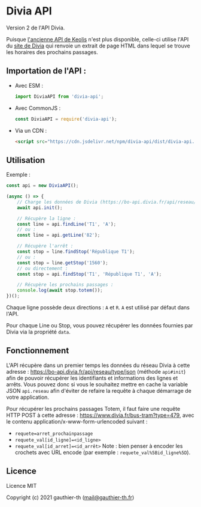 # Divia API

Version 2 de l'API Divia.

Puisque [l'ancienne API de Keolis](http://timeo3.keolis.com/relais/217.php) n'est plus disponible, celle-ci utilise l'API du [site de Divia](https://www.divia.fr/bus-tram) qui renvoie un extrait de page HTML dans lequel se trouve les horaires des prochains passages.


## Importation de l'API :

- Avec ESM :
    ```js
    import DiviaAPI from 'divia-api';
    ```
- Avec CommonJS :
    ```js
    const DiviaAPI = require('divia-api');
    ```
- Via un CDN :
    ```html
    <script src="https://cdn.jsdelivr.net/npm/divia-api/dist/divia-api.min.js"></script>
    ```

## Utilisation

Exemple :
```js
const api = new DiviaAPI();

(async () => {
    // Charge les données de Divia (https://bo-api.divia.fr/api/reseau/type/json) dans api.reseau :
    await api.init();

    // Récupère la ligne :
    const line = api.findLine('T1', 'A');
    // ou :
    const line = api.getLine('82');

    // Récupère l'arrêt :
    const stop = line.findStop('République T1');
    // ou :
    const stop = line.getStop('1560');
    // ou directement :
    const stop = api.findStop('T1', 'République T1', 'A');

    // Récupère les prochains passages :
    console.log(await stop.totem());
})();
```

Chaque ligne possède deux directions : `A` et `R`. `A` est utilisé par défaut dans l'API.

Pour chaque Line ou Stop, vous pouvez récupérer les données fournies par Divia via la propriété `data`.

## Fonctionnement

L'API récupère dans un premier temps les données du réseau Divia à cette adresse : https://bo-api.divia.fr/api/reseau/type/json (méthode `api#init`) afin de pouvoir récupérer les identifiants et informations des lignes et arrêts. Vous pouvez donc si vous le souhaitez mettre en cache la variable JSON `api.reseau` afin d'éviter de refaire la requête à chaque démarrage de votre application.

Pour récupérer les prochains passages Totem, il faut faire une requête HTTP POST à cette adresse : https://www.divia.fr/bus-tram?type=479, avec le contenu application/x-www-form-urlencoded suivant :
 - `requete=arret_prochainpassage`
 - `requete_val[id_ligne]=<id_ligne>`
 - `requete_val[id_arret]=<id_arrêt>`
Note : bien penser à encoder les crochets avec URL encode (par exemple : `requete_val%5Bid_ligne%5D`).

## Licence

Licence MIT

Copyright (c) 2021 gauthier-th (mail@gauthier-th.fr)
